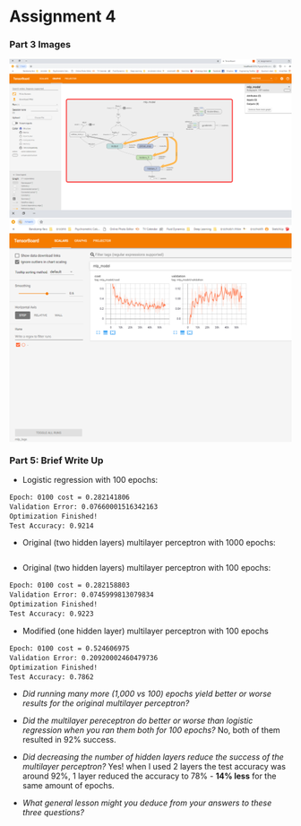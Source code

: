 # Assignment 4

### Part 3 Images
<img src="Graph.PNG" align="center" width=700>
<img src="Scalars.PNG" align="center" width=700>


### Part 5: Brief Write Up

  - Logistic regression with 100 epochs:
  ```sh
Epoch: 0100 cost = 0.282141806
Validation Error: 0.07660001516342163
Optimization Finished!
Test Accuracy: 0.9214
```
  - Original (two hidden layers) multilayer perceptron with 1000 epochs:
  ```sh
  ```
- Original (two hidden layers) multilayer perceptron with 100 epochs:
```sh
Epoch: 0100 cost = 0.282158803
Validation Error: 0.0745999813079834
Optimization Finished!
Test Accuracy: 0.9223
```
- Modified (one hidden layer) multilayer perceptron with 100 epochs
 ```sh
 Epoch: 0100 cost = 0.524606975
Validation Error: 0.20920002460479736
Optimization Finished!
Test Accuracy: 0.7862
  ```
  
- *Did running many more (1,000 vs 100) epochs yield better or worse results for the original multilayer perceptron?*

- *Did the multilayer pereceptron do better or worse than logistic regression when you ran them both for 100 epochs?*
No, both of them resulted in 92% success.
- *Did decreasing the number of hidden layers reduce the success of the multilayer perceptron?*
Yes! when I used 2 layers the test accuracy was around 92%, 1 layer reduced the accuracy to 78% - **14% less** for the same amount of epochs.
- *What general lesson might you deduce from your answers to these three questions?*

